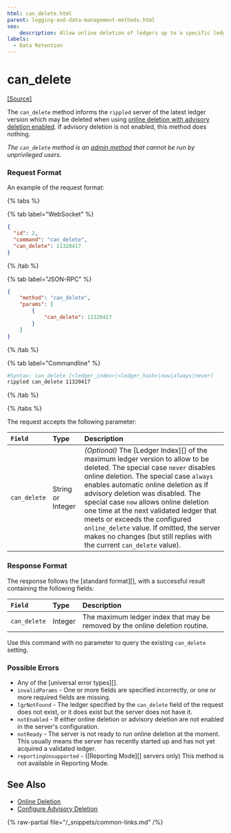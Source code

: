 ```yaml
---
html: can_delete.html
parent: logging-and-data-management-methods.html
seo:
    description: Allow online deletion of ledgers up to a specific ledger.
labels:
  - Data Retention
---
```

# can_delete
[[Source]](https://github.com/XRPLF/rippled/blob/master/src/ripple/rpc/handlers/CanDelete.cpp "Source")

The `can_delete` method informs the `rippled` server of the latest ledger version which may be deleted when using [online deletion with advisory deletion enabled](../../../../infrastructure/configuration/data-retention/online-deletion.md#advisory-deletion). If advisory deletion is not enabled, this method does nothing.

_The `can_delete` method is an [admin method](../index.md) that cannot be run by unprivileged users._

### Request Format

An example of the request format:

{% tabs %}

{% tab label="WebSocket" %}
```json
{
  "id": 2,
  "command": "can_delete",
  "can_delete": 11320417
}
```
{% /tab %}

{% tab label="JSON-RPC" %}
```json
{
    "method": "can_delete",
    "params": [
        {
            "can_delete": 11320417
        }
    ]
}
```
{% /tab %}

{% tab label="Commandline" %}
```sh
#Syntax: can_delete [<ledger_index>|<ledger_hash>|now|always|never]
rippled can_delete 11320417
```
{% /tab %}

{% /tabs %}

The request accepts the following parameter:

| `Field`      | Type              | Description                               |
|:-------------|:------------------|:------------------------------------------|
| `can_delete` | String or Integer | _(Optional)_ The [Ledger Index][] of the maximum ledger version to allow to be deleted. The special case `never` disables online deletion. The special case `always` enables automatic online deletion as if advisory deletion was disabled. The special case `now` allows online deletion one time at the next validated ledger that meets or exceeds the configured `online_delete` value. If omitted, the server makes no changes (but still replies with the current `can_delete` value). |

### Response Format

The response follows the [standard format][], with a successful result containing the following fields:

| `Field`      | Type    | Description                                         |
|:-------------|:--------|:----------------------------------------------------|
| `can_delete` | Integer | The maximum ledger index that may be removed by the online deletion routine. |

Use this command with no parameter to query the existing `can_delete` setting.

### Possible Errors

- Any of the [universal error types][].
- `invalidParams` - One or more fields are specified incorrectly, or one or more required fields are missing.
- `lgrNotFound` - The ledger specified by the `can_delete` field of the request does not exist, or it does exist but the server does not have it.
- `notEnabled` - If either online deletion or advisory deletion are not enabled in the server's configuration.
- `notReady` - The server is not ready to run online deletion at the moment. This usually means the server has recently started up and has not yet acquired a validated ledger.
- `reportingUnsupported` - ([Reporting Mode][] servers only) This method is not available in Reporting Mode.

## See Also

- [Online Deletion](../../../../infrastructure/configuration/data-retention/online-deletion.md)
- [Configure Advisory Deletion](../../../../infrastructure/configuration/data-retention/configure-advisory-deletion.md)

{% raw-partial file="/_snippets/common-links.md" /%}
